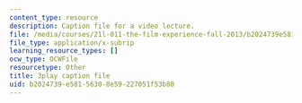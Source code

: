 ```yaml
---
content_type: resource
description: Caption file for a video lecture.
file: /media/courses/21l-011-the-film-experience-fall-2013/b2024739e58156308e59227051f53b80_mPCTR32vxWo.vtt
file_type: application/x-subrip
learning_resource_types: []
ocw_type: OCWFile
resourcetype: Other
title: 3play caption file
uid: b2024739-e581-5630-8e59-227051f53b80
---
```

